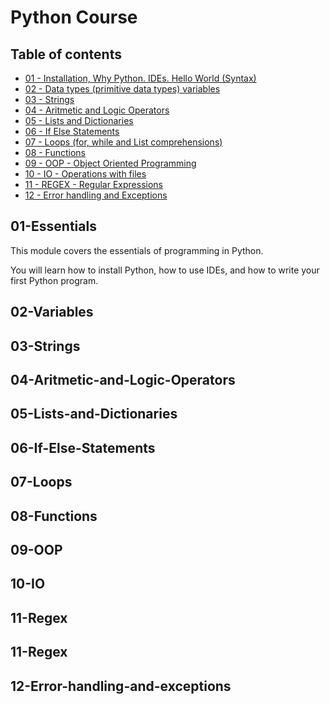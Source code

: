 # Python Course

## Table of contents

- [01 - Installation, Why Python. IDEs. Hello World (Syntax)](#01-Essentials/README.md)
- [02 - Data types (primitive data types) variables](#02-Variables/README.md)
- [03 - Strings](#03-Strings/README.md)
- [04 - Aritmetic and Logic Operators](#04-Aritmetic-and-Logic-Operators/README.md)
- [05 - Lists and Dictionaries](#05-Lists-and-Dictionaries)
- [06 - If Else Statements](#06-If-Else-Statements)
- [07 - Loops (for, while and List comprehensions)](#07-Loops)
- [08 - Functions](#08-Functions)
- [09 - OOP - Object Oriented Programming](#09-OOP)
- [10 - IO - Operations with files](#10-IO)
- [11 - REGEX - Regular Expressions](#11-Regex)
- [12 - Error handling and Exceptions](#12-Error-handling-and-exceptions)

## 01-Essentials

This module covers the essentials of programming in Python.

You will learn how to install Python, how to use IDEs, and how to write your first Python program.

## 02-Variables

## 03-Strings

## 04-Aritmetic-and-Logic-Operators

## 05-Lists-and-Dictionaries

## 06-If-Else-Statements

## 07-Loops

## 08-Functions

## 09-OOP

## 10-IO

## 11-Regex

## 11-Regex

## 12-Error-handling-and-exceptions
